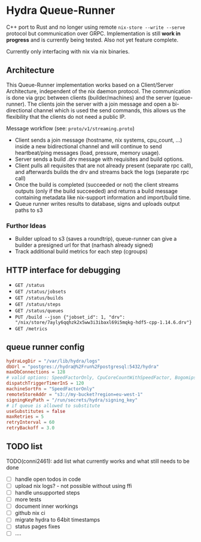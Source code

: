 # Hydra Queue-Runner

C++ port to Rust and no longer using remote `nix-store --write --serve`
protocol but communication over GRPC. Implementation is still **work in
progress** and is currently being tested. Also not yet feature complete.

Currently only interfacing with nix via nix binaries.

## Architecture

This Queue-Runner implementation works based on a Client/Server Architecture,
independent of the nix daemon protocol. The communication is done via grpc
between clients (builder/machines) and the server (queue-runner). The clients
join the server with a join message and open a bi-directional channel which is
used the send commands, this allows us the flexibility that the clients do not
need a public IP.

Message workflow (see: `proto/v1/streaming.proto`)
- Client sends a join message (hostname, nix systems, cpu_count, ...) inside a
  new bidirectional channel and will continue to send heartbeat/ping messages
  (load, pressure, memory usage).
- Server sends a build .drv message with requisites and build options.
- Client pulls all requisites that are not already present (separate rpc call), and afterwards builds the drv and streams back the logs (separate rpc call)
- Once the build is completed (succeeded or not) the client streams outputs (only if the build succeeded) and returns a build message containing metadata like nix-support information and import/build time.
- Queue runner writes results to database, signs and uploads output paths to s3

### Furthor Ideas

- Builder upload to s3 (saves a roundtrip), queue-runner can give a builder a presigned url for that (narhash already signed)
- Track additional build metrics for each step (cgroups)

## HTTP interface for debugging

- `GET /status`
- `GET /status/jobsets`
- `GET /status/builds`
- `GET /status/steps`
- `GET /status/queues`
- `PUT /build --json {"jobset_id": 1, "drv": "/nix/store/7ayly6qqhzk2x5ww3i3ibaxl69i5mqkg-hdf5-cpp-1.14.6.drv"}`
- `GET /metrics`

## queue runner config

```toml
hydraLogDir = "/var/lib/hydra/logs"
dbUrl = "postgres://hydra@%2Frun%2Fpostgresql:5432/hydra"
maxDbConnections = 128
# valid options: SpeedFactorOnly, CpuCoreCountWithSpeedFactor, BogomipsWithSpeedFactor
dispatchTriggerTimerInS = 120
machineSortFn = "SpeedFactorOnly"
remoteStoreAddr = "s3://my-bucket?region=eu-west-1"
signingKeyPath = "/run/secrets/hydra/signing_key"
# if queue is allowed to substitute
useSubstitutes = false
maxRetries = 5
retryInterval = 60
retryBackoff = 3.0
```

## TODO list

TODO(conni2461): add list what currently works and what still needs to be done
- [ ] handle open todos in code
- [ ] upload nix logs? - not possible without using ffi
- [ ] handle unsupported steps
- [ ] more tests
- [ ] document inner workings
- [ ] github nix ci
- [ ] migrate hydra to 64bit timestamps
- [ ] status pages fixes
- [ ] ....
